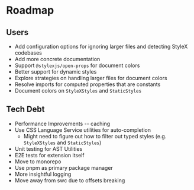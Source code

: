 # Roadmap

## Users

- Add configuration options for ignoring larger files and detecting StyleX codebases
- Add more concrete documentation
- Support `@stylexjs/open-props` for document colors
- Better support for dynamic styles
- Explore strategies on handling larger files for document colors
- Resolve imports for computed properties that are constants
- Document colors on `StyleXStyles` and `StaticStyles`

## Tech Debt

- Performance Improvements -- caching
- Use CSS Language Service utilities for auto-completion
  - Might need to figure out how to filter out typed styles (e.g. `StyleXStyles` and `StaticStyles`)
- Unit testing for AST Utilities
- E2E tests for extension itself
- Move to monorepo
- Use pnpm as primary package manager
- More insightful logging
- Move away from swc due to offsets breaking
